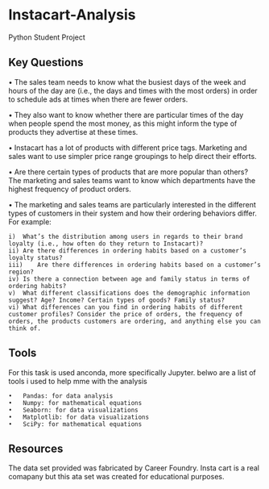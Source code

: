 # Instacart-Analysis
Python Student Project

## Key Questions
•	The sales team needs to know what the busiest days of the week and hours of the day are (i.e., the days and times with the most orders) in order to schedule ads at times when there are fewer orders.

•	They also want to know whether there are particular times of the day when people spend the most money, as this might inform the type of products they advertise at these times.

•	Instacart has a lot of products with different price tags. Marketing and sales want to use simpler price range groupings to help direct their efforts.

•	Are there certain types of products that are more popular than others? The marketing and sales teams want to know which departments have the highest frequency of product orders.

•	The marketing and sales teams are particularly interested in the different types of customers in their system and how their ordering behaviors differ. For example:
```
i)	What’s the distribution among users in regards to their brand loyalty (i.e., how often do they return to Instacart)?
ii)	Are there differences in ordering habits based on a customer’s loyalty status?
iii)    Are there differences in ordering habits based on a customer’s region?
iv)	Is there a connection between age and family status in terms of ordering habits?
v)	What different classifications does the demographic information suggest? Age? Income? Certain types of goods? Family status? 
vi)	What differences can you find in ordering habits of different customer profiles? Consider the price of orders, the frequency of orders, the products customers are ordering, and anything else you can think of.
```
## Tools

For this task is used anconda, more specifically Jupyter.
belwo are a list of tools i used to help mme with the analysis
```
•	Pandas: for data analysis
•	Numpy: for mathematical equations
•	Seaborn: for data visualizations
•	Matplotlib: for data visualizations
•	SciPy: for mathematical equations
```

## Resources

The data set provided was fabricated by Career Foundry. Insta cart is a real comapany but this ata set was created for educational purposes.
